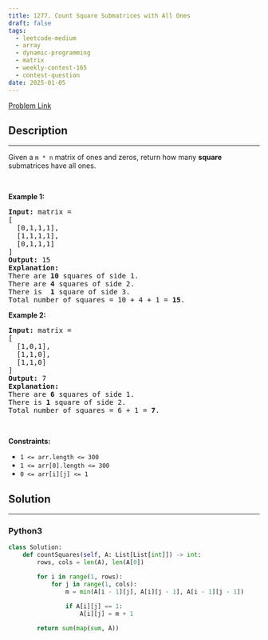 ```yaml
---
title: 1277. Count Square Submatrices with All Ones
draft: false
tags: 
  - leetcode-medium
  - array
  - dynamic-programming
  - matrix
  - weekly-contest-165
  - contest-question
date: 2025-01-05
---
```


[Problem Link](https://leetcode.com/problems/count-square-submatrices-with-all-ones/)

## Description

---
<p>Given a <code>m * n</code> matrix of ones and zeros, return how many <strong>square</strong> submatrices have all ones.</p>

<p>&nbsp;</p>
<p><strong class="example">Example 1:</strong></p>

<pre>
<strong>Input:</strong> matrix =
[
&nbsp; [0,1,1,1],
&nbsp; [1,1,1,1],
&nbsp; [0,1,1,1]
]
<strong>Output:</strong> 15
<strong>Explanation:</strong> 
There are <strong>10</strong> squares of side 1.
There are <strong>4</strong> squares of side 2.
There is  <strong>1</strong> square of side 3.
Total number of squares = 10 + 4 + 1 = <strong>15</strong>.
</pre>

<p><strong class="example">Example 2:</strong></p>

<pre>
<strong>Input:</strong> matrix = 
[
  [1,0,1],
  [1,1,0],
  [1,1,0]
]
<strong>Output:</strong> 7
<strong>Explanation:</strong> 
There are <b>6</b> squares of side 1.  
There is <strong>1</strong> square of side 2. 
Total number of squares = 6 + 1 = <b>7</b>.
</pre>

<p>&nbsp;</p>
<p><strong>Constraints:</strong></p>

<ul>
	<li><code>1 &lt;= arr.length&nbsp;&lt;= 300</code></li>
	<li><code>1 &lt;= arr[0].length&nbsp;&lt;= 300</code></li>
	<li><code>0 &lt;= arr[i][j] &lt;= 1</code></li>
</ul>


## Solution

---
### Python3
``` py title='count-square-submatrices-with-all-ones'
class Solution:
    def countSquares(self, A: List[List[int]]) -> int:
        rows, cols = len(A), len(A[0])

        for i in range(1, rows):
            for j in range(1, cols):
                m = min(A[i - 1][j], A[i][j - 1], A[i - 1][j - 1])

                if A[i][j] == 1:
                    A[i][j] = m + 1 
        
        return sum(map(sum, A))
```

